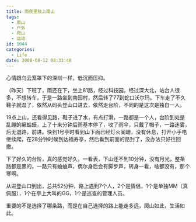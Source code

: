 ```yaml
---
title: 雨夜里独上南山
tags:
  - 南山
  - 户外
  - 爬山
  - 运动
id: 1044
categories:
  - Life
date: 2008-08-12 08:33:48
---
```


心情跟乌云笼罩下的深圳一样，低沉而压抑。

（昨天）下班了，雨还在下，坐上81路，经过科技园，经过深大北，站台人很多，不想转车，于是一路坐到南园村，然后转了77到蛇口沃尔玛。下车走了不久鞋子就湿了，依然从码头登山口进去，依然走台阶，不同的是这次是独自一人。

19点上山，还看得见路，鞋子进了水，有点打滑，一路都是一个人，台阶到处是乱蹦的癞蛤蟆，上了十来分钟后雨基本停了，收了雨伞，只戴了帽子，一路迷雾，后无退路，前进。快到1号亭时看到山下面已经灯火阑珊，没有休息，打开小手电继续爬，在28分钟时候到达福寿亭，然后看到前面的路封了，没办法只好往回撤。

下了好久的台阶，真的感觉好久，一看表，下山还不到10分钟，没有月光，整条路都是黑的，一路只有蛐蛐声，偶尔身后会有脚步声，转身一看，啥都没有，那个寒啊。

从进登山口到出，总共52分钟，路上遇到7个人，2个是情侣，1个是单独MM（真佩服），1个在亭上大叫的GG，1个是巡查的管理人员。

重要的不是选择了哪条路，而是在自己选择的路上能走多远，爬山如此，生活如此。